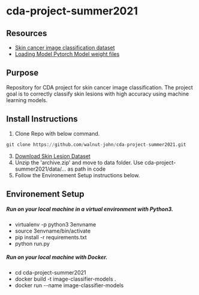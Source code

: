 # cda-project-summer2021

## Resources
*  [Skin cancer image classification dataset](https://www.kaggle.com/surajghuwalewala/ham1000-segmentation-and-classification)
*  [Loading Model Pytorch Model weight files](https://pytorch.org/tutorials/beginner/saving_loading_models.html)


## Purpose
Repository for CDA project for skin cancer image classification. The project goal is to correctly classify skin lesions with high accuracy using machine learning models.

## Install Instructions
1. Clone Repo with below command.
```py
git clone https://github.com/walnut-john/cda-project-summer2021.git
```
3. [Download Skin Lesion Dataset](https://www.kaggle.com/surajghuwalewala/ham1000-segmentation-and-classification)
4. Unzip the 'archive.zip' and move to data folder. Use cda-project-summer2021/data/... as path in code
5. Follow the Environement Setup instructions below.


## Environement Setup
##### Run on your local machine in a virtual environment with Python3.
* virtualenv -p python3 3envname
* source 3envname/bin/activate
* pip install -r requirements.txt
* python run.py

##### Run on your local machine with Docker.
- cd cda-project-summer2021
- docker build -t image-classifier-models .
- docker run --name image-classifier-models
